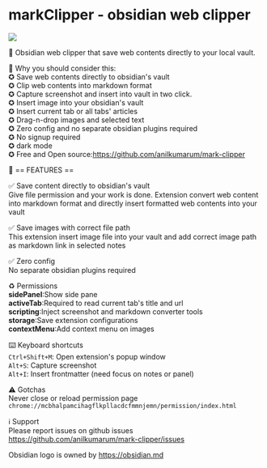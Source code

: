 # markClipper - obsidian web clipper

[![](https://img.shields.io/chrome-web-store/v/mcbhalpamcihagflkpllacdcfmmnjemn.svg?logo=google-chrome&style=flat)](https://chrome.google.com/webstore/detail/markclipper-obsidian-web/mcbhalpamcihagflkpllacdcfmmnjemn)

📢 Obsidian web clipper that save web contents directly to your local vault.

📌 Why you should consider this:\
✪ Save web contents directly to obsidian's vault\
✪ Clip web contents into markdown format\
✪ Capture screenshot and insert into vault in two click.\
✪ Insert image into your obsidian's vault\
✪ Insert current tab or all tabs' articles\
✪ Drag-n-drop images and selected text\
✪ Zero config and no separate obsidian plugins required\
✪ No signup required\
✪ dark mode\
✪ Free and Open source:https://github.com/anilkumarum/mark-clipper

📌 == FEATURES ==

✅ Save content directly to obsidian's vault\
Give file permission and your work is done.
Extension convert web content into markdown format and
directly insert formatted web contents into your vault

✅ Save images with correct file path\
This extension insert image file into your vault
and add correct image path as markdown link in selected notes

✅ Zero config\
No separate obsidian plugins required

♻️ Permissions\
**sidePanel**:Show side pane\
**activeTab**:Required to read current tab's title and url\
**scripting**:Inject screenshot and markdown converter tools\
**storage**:Save extension configurations\
**contextMenu**:Add context menu on images

⌨️ Keyboard shortcuts\
`Ctrl+Shift+M`: Open extension's popup window\
`Alt+S`: Capture screenshot\
`Alt+I`: Insert frontmatter (need focus on notes or panel)

⚠️ Gotchas\
Never close or reload permission page `chrome://mcbhalpamcihagflkpllacdcfmmnjemn/permission/index.html`

ℹ️ Support\
Please report issues on github issues
https://github.com/anilkumarum/mark-clipper/issues

Obsidian logo is owned by https://obsidian.md

